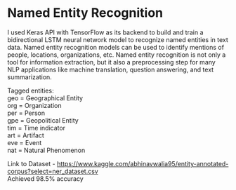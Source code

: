 # Named Entity Recognition

I used Keras API with TensorFlow as its backend to build and train a bidirectional LSTM neural network model
to recognize named entities in text data. Named entity recognition models can be used to identify mentions of people, 
locations, organizations, etc. Named entity recognition is not only a tool for information extraction, 
but it also a preprocessing step for many NLP applications like machine translation, question answering, 
and text summarization.

Tagged entities:\
geo = Geographical Entity\
org = Organization\
per = Person\
gpe = Geopolitical Entity\
tim = Time indicator\
art = Artifact\
eve = Event\
nat = Natural Phenomenon

Link to Dataset - https://www.kaggle.com/abhinavwalia95/entity-annotated-corpus?select=ner_dataset.csv \
Achieved 98.5% accuracy
